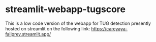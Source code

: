 # streamlit-webapp-tugscore
This is a low code version of the webapp for TUG detection presently hosted on streamlit on the following link: https://careyaya-fallprev.streamlit.app/

